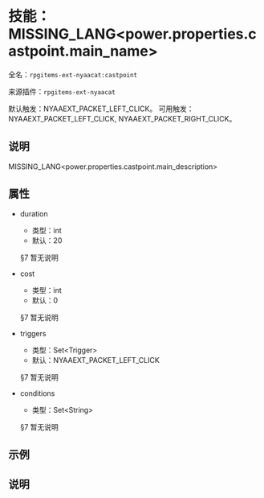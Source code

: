 # 技能：MISSING_LANG<power.properties.castpoint.main_name>

<!-- 本文件是通过游戏内 `/rpgitem gen-wiki` 命令生成的。 -->
<!-- 请只在对应的 "beginCustomXXXX" 与 "endCustomXXXX" 间编辑。  -->
<!-- 如果您想修改技能或其属性的描述， -->
<!-- 请修改 "resources/lang/zh_CN.yml" 中对应的项。 -->

全名：`rpgitems-ext-nyaacat:castpoint`

来源插件：`rpgitems-ext-nyaacat`

默认触发：NYAAEXT_PACKET_LEFT_CLICK。
可用触发：NYAAEXT_PACKET_LEFT_CLICK, NYAAEXT_PACKET_RIGHT_CLICK。

<!-- beginCustomHeader -->
<!-- endCustomHeader -->

## 说明

MISSING_LANG<power.properties.castpoint.main_description>
<!-- beginCustomDescription -->
<!-- endCustomDescription -->

## 属性

* duration

  * 类型：int
  * 默认：20

  §7 暂无说明

* cost

  * 类型：int
  * 默认：0

  §7 暂无说明

* triggers

  * 类型：Set&lt;Trigger&gt;
  * 默认：NYAAEXT_PACKET_LEFT_CLICK

  §7 暂无说明

* conditions

  * 类型：Set&lt;String&gt;

  §7 暂无说明

<!-- beginCustomProperties -->
<!-- endCustomProperties -->

## 示例

<!-- beginCustomExample -->
<!-- endCustomExample -->

## 说明

<!-- beginCustomNote -->
<!-- endCustomNote -->